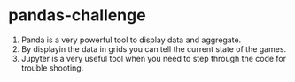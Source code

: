 # pandas-challenge
1. Panda is a very powerful tool to display data and aggregate.
2. By displayin the data in grids you can tell the current state of the games.
3. Jupyter is a very useful tool when you need to step through the code for trouble shooting.